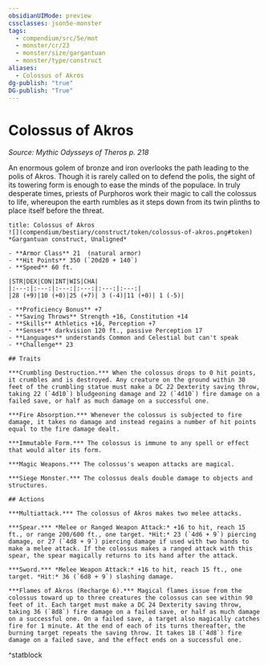 ```yaml
---
obsidianUIMode: preview
cssclasses: json5e-monster
tags:
  - compendium/src/5e/mot
  - monster/cr/23
  - monster/size/gargantuan
  - monster/type/construct
aliases:
  - Colossus of Akros
dg-publish: "true"
DG-publish: "True"
---
```

# Colossus of Akros
*Source: Mythic Odysseys of Theros p. 218*  

An enormous golem of bronze and iron overlooks the path leading to the polis of Akros. Though it is rarely called on to defend the polis, the sight of its towering form is enough to ease the minds of the populace. In truly desperate times, priests of Purphoros work their magic to call the colossus to life, whereupon the earth rumbles as it steps down from its twin plinths to place itself before the threat.

```ad-statblock
title: Colossus of Akros
![](compendium/bestiary/construct/token/colossus-of-akros.png#token)
*Gargantuan construct, Unaligned*

- **Armor Class** 21  (natural armor)
- **Hit Points** 350 (`20d20 + 140`)
- **Speed** 60 ft.

|STR|DEX|CON|INT|WIS|CHA|
|:---:|:---:|:---:|:---:|:---:|:---:|
|28 (+9)|10 (+0)|25 (+7)| 3 (-4)|11 (+0)| 1 (-5)|

- **Proficiency Bonus** +7
- **Saving Throws** Strength +16, Constitution +14
- **Skills** Athletics +16, Perception +7
- **Senses** darkvision 120 ft., passive Perception 17
- **Languages** understands Common and Celestial but can't speak
- **Challenge** 23

## Traits

***Crumbling Destruction.*** When the colossus drops to 0 hit points, it crumbles and is destroyed. Any creature on the ground within 30 feet of the crumbling statue must make a DC 22 Dexterity saving throw, taking 22 (`4d10`) bludgeoning damage and 22 (`4d10`) fire damage on a failed save, or half as much damage on a successful one.

***Fire Absorption.*** Whenever the colossus is subjected to fire damage, it takes no damage and instead regains a number of hit points equal to the fire damage dealt.

***Immutable Form.*** The colossus is immune to any spell or effect that would alter its form.

***Magic Weapons.*** The colossus's weapon attacks are magical.

***Siege Monster.*** The colossus deals double damage to objects and structures.

## Actions

***Multiattack.*** The colossus of Akros makes two melee attacks.

***Spear.*** *Melee or Ranged Weapon Attack:* +16 to hit, reach 15 ft., or range 200/600 ft., one target. *Hit:* 23 (`4d6 + 9`) piercing damage, or 27 (`4d8 + 9`) piercing damage if used with two hands to make a melee attack. If the colossus makes a ranged attack with this spear, the spear magically returns to its hand after the attack.

***Sword.*** *Melee Weapon Attack:* +16 to hit, reach 15 ft., one target. *Hit:* 36 (`6d8 + 9`) slashing damage.

***Flames of Akros (Recharge 6).*** Magical flames issue from the colossus toward up to three creatures the colossus can see within 90 feet of it. Each target must make a DC 24 Dexterity saving throw, taking 36 (`8d8`) fire damage on a failed save, or half as much damage on a successful one. On a failed save, a target also magically catches fire for 1 minute. At the end of each of its turns thereafter, the burning target repeats the saving throw. It takes 18 (`4d8`) fire damage on a failed save, and the effect ends on a successful one.
```
^statblock